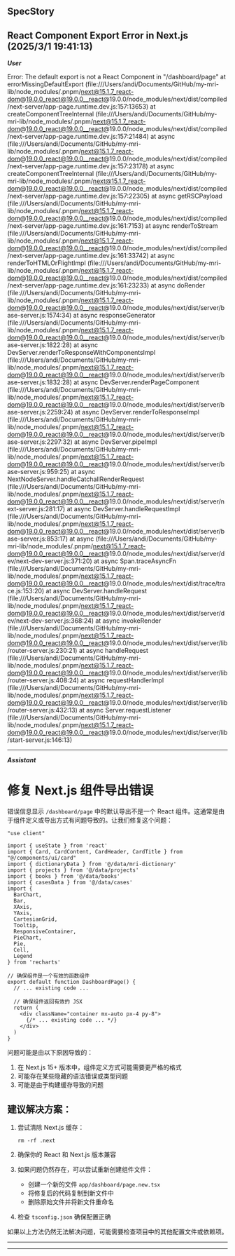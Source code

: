 ## SpecStory

## React Component Export Error in Next.js (2025/3/1 19:41:13)

_**User**_

Error: The default export is not a React Component in "/dashboard/page"
    at errorMissingDefaultExport (file:///Users/andi/Documents/GitHub/my-mri-lib/node_modules/.pnpm/next@15.1.7_react-dom@19.0.0_react@19.0.0__react@19.0.0/node_modules/next/dist/compiled/next-server/app-page.runtime.dev.js:157:13653)
    at createComponentTreeInternal (file:///Users/andi/Documents/GitHub/my-mri-lib/node_modules/.pnpm/next@15.1.7_react-dom@19.0.0_react@19.0.0__react@19.0.0/node_modules/next/dist/compiled/next-server/app-page.runtime.dev.js:157:21484)
    at async (file:///Users/andi/Documents/GitHub/my-mri-lib/node_modules/.pnpm/next@15.1.7_react-dom@19.0.0_react@19.0.0__react@19.0.0/node_modules/next/dist/compiled/next-server/app-page.runtime.dev.js:157:23178)
    at async createComponentTreeInternal (file:///Users/andi/Documents/GitHub/my-mri-lib/node_modules/.pnpm/next@15.1.7_react-dom@19.0.0_react@19.0.0__react@19.0.0/node_modules/next/dist/compiled/next-server/app-page.runtime.dev.js:157:22305)
    at async getRSCPayload (file:///Users/andi/Documents/GitHub/my-mri-lib/node_modules/.pnpm/next@15.1.7_react-dom@19.0.0_react@19.0.0__react@19.0.0/node_modules/next/dist/compiled/next-server/app-page.runtime.dev.js:161:7153)
    at async renderToStream (file:///Users/andi/Documents/GitHub/my-mri-lib/node_modules/.pnpm/next@15.1.7_react-dom@19.0.0_react@19.0.0__react@19.0.0/node_modules/next/dist/compiled/next-server/app-page.runtime.dev.js:161:33742)
    at async renderToHTMLOrFlightImpl (file:///Users/andi/Documents/GitHub/my-mri-lib/node_modules/.pnpm/next@15.1.7_react-dom@19.0.0_react@19.0.0__react@19.0.0/node_modules/next/dist/compiled/next-server/app-page.runtime.dev.js:161:23233)
    at async doRender (file:///Users/andi/Documents/GitHub/my-mri-lib/node_modules/.pnpm/next@15.1.7_react-dom@19.0.0_react@19.0.0__react@19.0.0/node_modules/next/dist/server/base-server.js:1574:34)
    at async responseGenerator (file:///Users/andi/Documents/GitHub/my-mri-lib/node_modules/.pnpm/next@15.1.7_react-dom@19.0.0_react@19.0.0__react@19.0.0/node_modules/next/dist/server/base-server.js:1822:28)
    at async DevServer.renderToResponseWithComponentsImpl (file:///Users/andi/Documents/GitHub/my-mri-lib/node_modules/.pnpm/next@15.1.7_react-dom@19.0.0_react@19.0.0__react@19.0.0/node_modules/next/dist/server/base-server.js:1832:28)
    at async DevServer.renderPageComponent (file:///Users/andi/Documents/GitHub/my-mri-lib/node_modules/.pnpm/next@15.1.7_react-dom@19.0.0_react@19.0.0__react@19.0.0/node_modules/next/dist/server/base-server.js:2259:24)
    at async DevServer.renderToResponseImpl (file:///Users/andi/Documents/GitHub/my-mri-lib/node_modules/.pnpm/next@15.1.7_react-dom@19.0.0_react@19.0.0__react@19.0.0/node_modules/next/dist/server/base-server.js:2297:32)
    at async DevServer.pipeImpl (file:///Users/andi/Documents/GitHub/my-mri-lib/node_modules/.pnpm/next@15.1.7_react-dom@19.0.0_react@19.0.0__react@19.0.0/node_modules/next/dist/server/base-server.js:959:25)
    at async NextNodeServer.handleCatchallRenderRequest (file:///Users/andi/Documents/GitHub/my-mri-lib/node_modules/.pnpm/next@15.1.7_react-dom@19.0.0_react@19.0.0__react@19.0.0/node_modules/next/dist/server/next-server.js:281:17)
    at async DevServer.handleRequestImpl (file:///Users/andi/Documents/GitHub/my-mri-lib/node_modules/.pnpm/next@15.1.7_react-dom@19.0.0_react@19.0.0__react@19.0.0/node_modules/next/dist/server/base-server.js:853:17)
    at async (file:///Users/andi/Documents/GitHub/my-mri-lib/node_modules/.pnpm/next@15.1.7_react-dom@19.0.0_react@19.0.0__react@19.0.0/node_modules/next/dist/server/dev/next-dev-server.js:371:20)
    at async Span.traceAsyncFn (file:///Users/andi/Documents/GitHub/my-mri-lib/node_modules/.pnpm/next@15.1.7_react-dom@19.0.0_react@19.0.0__react@19.0.0/node_modules/next/dist/trace/trace.js:153:20)
    at async DevServer.handleRequest (file:///Users/andi/Documents/GitHub/my-mri-lib/node_modules/.pnpm/next@15.1.7_react-dom@19.0.0_react@19.0.0__react@19.0.0/node_modules/next/dist/server/dev/next-dev-server.js:368:24)
    at async invokeRender (file:///Users/andi/Documents/GitHub/my-mri-lib/node_modules/.pnpm/next@15.1.7_react-dom@19.0.0_react@19.0.0__react@19.0.0/node_modules/next/dist/server/lib/router-server.js:230:21)
    at async handleRequest (file:///Users/andi/Documents/GitHub/my-mri-lib/node_modules/.pnpm/next@15.1.7_react-dom@19.0.0_react@19.0.0__react@19.0.0/node_modules/next/dist/server/lib/router-server.js:408:24)
    at async requestHandlerImpl (file:///Users/andi/Documents/GitHub/my-mri-lib/node_modules/.pnpm/next@15.1.7_react-dom@19.0.0_react@19.0.0__react@19.0.0/node_modules/next/dist/server/lib/router-server.js:432:13)
    at async Server.requestListener (file:///Users/andi/Documents/GitHub/my-mri-lib/node_modules/.pnpm/next@15.1.7_react-dom@19.0.0_react@19.0.0__react@19.0.0/node_modules/next/dist/server/lib/start-server.js:146:13)

---

_**Assistant**_

# 修复 Next.js 组件导出错误

错误信息显示 `/dashboard/page` 中的默认导出不是一个 React 组件。这通常是由于组件定义或导出方式有问题导致的。让我们修复这个问题：

```tsx:app/dashboard/page.tsx
"use client"

import { useState } from 'react'
import { Card, CardContent, CardHeader, CardTitle } from "@/components/ui/card"
import { dictionaryData } from '@/data/mri-dictionary'
import { projects } from '@/data/projects'
import { books } from '@/data/books'
import { casesData } from '@/data/cases'
import { 
  BarChart, 
  Bar, 
  XAxis, 
  YAxis, 
  CartesianGrid, 
  Tooltip, 
  ResponsiveContainer,
  PieChart,
  Pie,
  Cell,
  Legend
} from 'recharts'

// 确保组件是一个有效的函数组件
export default function DashboardPage() {
  // ... existing code ...
  
  // 确保组件返回有效的 JSX
  return (
    <div className="container mx-auto px-4 py-8">
      {/* ... existing code ... */}
    </div>
  )
}
```

问题可能是由以下原因导致的：

1. 在 Next.js 15+ 版本中，组件定义方式可能需要更严格的格式
2. 可能存在某些隐藏的语法错误或类型问题
3. 可能是由于构建缓存导致的问题

## 建议解决方案：

1. 尝试清除 Next.js 缓存：
   ```
   rm -rf .next
   ```

2. 确保你的 React 和 Next.js 版本兼容

3. 如果问题仍然存在，可以尝试重新创建组件文件：
   - 创建一个新的文件 `app/dashboard/page.new.tsx`
   - 将修复后的代码复制到新文件中
   - 删除原始文件并将新文件重命名

4. 检查 `tsconfig.json` 确保配置正确

如果以上方法仍然无法解决问题，可能需要检查项目中的其他配置文件或依赖项。

---



---

